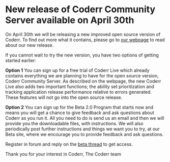 New release of Coderr Community Server available on April 30th
================

On April 30th we will be releasing a new improved open source version of Coderr. To find out more what it contains, please go to [our webpage](https://coderr.io/v2/) to read  about our new release.

If you cannot wait to try the new version, you have two options of getting started earlier: 

**Option 1** You can sign up for a free trial of Coderr Live which already contains everything we are planning to have for the open source version, Coderr Community Server. As described on the webpage, the new Coderr Live also adds two important functions; the ability set prioritization and tracking application release performance relative to errors generated. These features will not go into the open source release.

**Option 2** You can sign up for the Beta 2.0 Program that starts now and means you will get a chance to give feedback and ask questions about Coderr as you run it. All you need to do is send us an email and then we will provide you the downloadable files, with instructions. We will also periodically post further instructions and things we want you to try, at our Beta site, where we encourage you to provide feedback and ask questions. 

Register in forum and reply on the [beta thread](https://discuss.coderr.io/t/beta-access-applications/44) to get access.

Thank you for your interest in Coderr,
  The Coderr team
